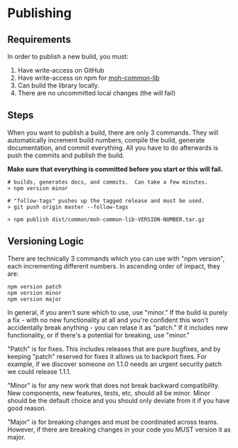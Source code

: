# Publishing

## Requirements

In order to publish a new build, you must:

1. Have write-access on GitHub
2. Have write-access on npm for [moh-common-lib](https://www.npmjs.com/package/moh-common-lib)
3. Can build the library locally.
4. There are no uncommitted local changes (the will fail)

## Steps

When you want to publish a build, there are only 3 commands.    They will automatically increment build numbers, compile the build, generate documentation, and commit everything.  All you have to do afterwards is push the commits and publish the build.

**Make sure that everything is committed before you start or this will fail.**

    # builds, generates docs, and commits.  Can take a few minutes.
    > npm version minor

    # "follow-tags" pushes up the tagged release and must be used.
    > git push origin master --follow-tags

    > npm publish dist/common/moh-common-lib-VERSION-NUMBER.tar.gz

## Versioning Logic

There are technically 3 commands which you can use with "npm version", each incrementing different numbers.  In ascending order of impact, they are:

    npm version patch
    npm version minor
    npm version major

In general, if you aren't sure which to use, use "minor."  If the build is purely a fix - with no new functionality at all and you're confident this won't accidentally break anything - you can relase it as "patch."  If it includes new functionality, or if there's a potential for breaking, use "minor."

"Patch" is for fixes.  This includes releases that are pure bugfixes, and by keeping "patch" reserved for fixes it allows us to backport fixes. For example, if we discover someone on 1.1.0 needs an urgent security patch we could release 1.1.1.

"Minor" is for any new work that does not break backward compatibility.  New components, new features, tests, etc, should all be minor. Minor should be the default choice and you should only deviate from it if you have good reason.

"Major" is for breaking changes and must be coordinated across teams.  However, if there are breaking changes in your code you MUST version it as major.
